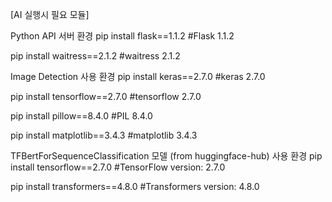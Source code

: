 [AI 실행시 필요 모듈]

Python API 서버 환경
pip install flask==1.1.2
#Flask 1.1.2

pip install waitress==2.1.2
#waitress 2.1.2



Image Detection 사용 환경
pip install keras==2.7.0
#keras 2.7.0

pip install tensorflow==2.7.0
#tensorflow 2.7.0

pip install pillow==8.4.0
#PIL 8.4.0

pip install matplotlib==3.4.3
#matplotlib 3.4.3



TFBertForSequenceClassification 모델
(from huggingface-hub) 사용 환경
pip install tensorflow==2.7.0
#TensorFlow version: 2.7.0

pip install transformers==4.8.0
#Transformers version: 4.8.0
